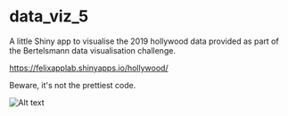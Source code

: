 # data_viz_5
A little Shiny app to visualise the 2019 hollywood data provided as part of the Bertelsmann data visualisation challenge. 

https://felixapplab.shinyapps.io/hollywood/

Beware, it's not the prettiest code.

![Alt text](meme.jpg?raw=true "Felix' Shiny App")
